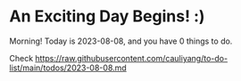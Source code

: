 # An Exciting Day Begins! :)

Morning! Today is 2023-08-08, and you have 0 things to do.

Check https://raw.githubusercontent.com/cauliyang/to-do-list/main/todos/2023-08-08.md